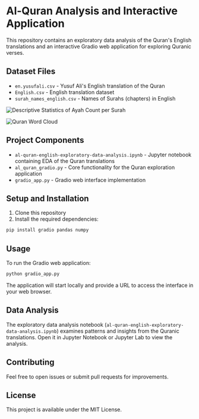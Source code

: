 # Al-Quran Analysis and Interactive Application

This repository contains an exploratory data analysis of the Quran's English translations and an interactive Gradio web application for exploring Quranic verses.

## Dataset Files

- `en.yusufali.csv` - Yusuf Ali's English translation of the Quran
- `English.csv` - English translation dataset
- `surah_names_english.csv` - Names of Surahs (chapters) in English

![Descriptive Statistics of Ayah Count per Surah](https://github.com/user-attachments/assets/d2b31335-abd4-4349-836c-c29f80979f01)

![Quran Word Cloud](https://github.com/user-attachments/assets/04eed1e6-1a03-4b33-8529-b067d6cd0e16)

## Project Components

- `al-quran-english-exploratory-data-analysis.ipynb` - Jupyter notebook containing EDA of the Quran translations
- `al_quran_gradio.py` - Core functionality for the Quran exploration application
- `gradio_app.py` - Gradio web interface implementation

## Setup and Installation

1. Clone this repository
2. Install the required dependencies:
```sh
pip install gradio pandas numpy
```

## Usage

To run the Gradio web application:

```sh
python gradio_app.py
```

The application will start locally and provide a URL to access the interface in your web browser.

## Data Analysis

The exploratory data analysis notebook (`al-quran-english-exploratory-data-analysis.ipynb`) examines patterns and insights from the Quranic translations. Open it in Jupyter Notebook or Jupyter Lab to view the analysis.

## Contributing

Feel free to open issues or submit pull requests for improvements.

## License

This project is available under the MIT License.
